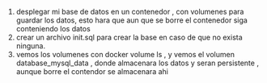 1. desplegar mi base de datos en un contenedor , con volumenes para guardar los datos, esto hara que aun que se borre el contenedor siga conteniendo los datos 
2. crear un archivo init.sql para crear la base en caso de que no exista ninguna.
3. vemos los volumenes con docker volume ls , y vemos el volumen database_mysql_data , donde almacenara los datos y seran persistente , aunque borre el contendor se almacenara ahi 
